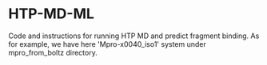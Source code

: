 # HTP-MD-ML
Code and instructions for running HTP MD and predict fragment binding. 
As for example, we have here 'Mpro-x0040_iso1' system under mpro_from_boltz directory. 
